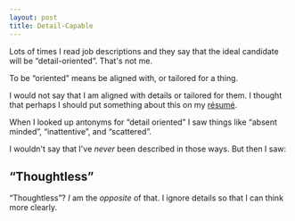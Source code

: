 ```yaml
---
layout: post
title: Detail-Capable
---
```


Lots of times I read job descriptions and they say that the ideal candidate will be &ldquo;detail-oriented&rdquo;. That's not me.

To be &ldquo;oriented&rdquo; means be aligned with, or tailored for a thing.

I would not say that I am aligned with details or tailored for them. I thought that perhaps I should put something about this on my [résumé](/resume.html).

When I looked up antonyms for &ldquo;detail oriented&rdquo; I saw things like &ldquo;absent minded&rdquo;, &ldquo;inattentive&rdquo;, and &ldquo;scattered&rdquo;.

I wouldn't say that I've _never_ been described in those ways.
But then I saw:

## &ldquo;Thoughtless&rdquo;

&ldquo;Thoughtless&rdquo;? _I_ am the _opposite_ of that. I ignore details so that I can think more clearly.
